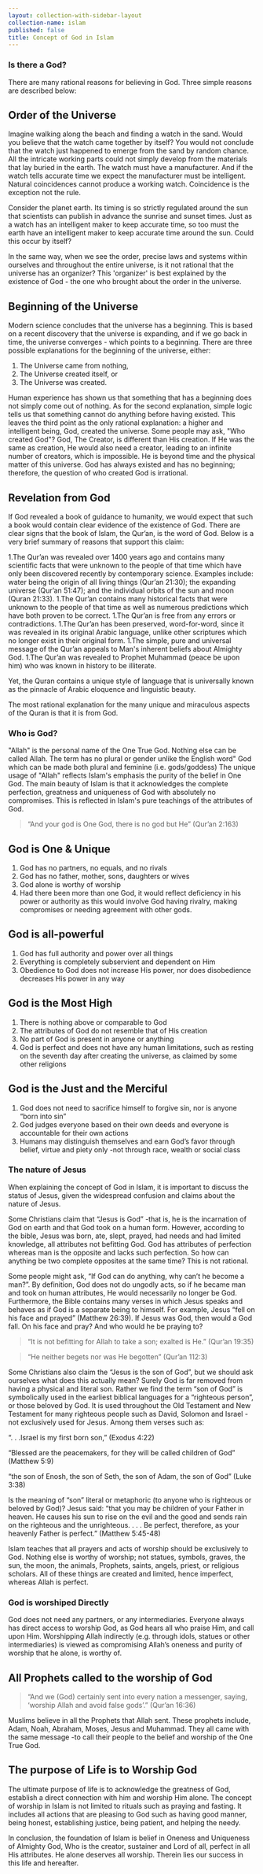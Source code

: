 ```yaml
---
layout: collection-with-sidebar-layout
collection-name: islam
published: false
title: Concept of God in Islam
---
```

### Is there a God?

There are many rational reasons for believing in God. Three simple reasons are described below:

## Order of the Universe

Imagine walking along the beach and finding a watch in the sand. Would you believe that the watch came together by itself? You would not conclude that the watch just happened to emerge from the sand by random chance. All the intricate working parts could not simply develop from the materials that lay buried in the earth. The watch must have a manufacturer. And if the watch tells accurate time we expect the manufacturer must be intelligent. Natural coincidences cannot produce a working watch. Coincidence is the exception not the rule.  

Consider the planet earth. Its timing is so strictly regulated around the sun that scientists can publish in advance the sunrise and sunset times. Just as a watch has an intelligent maker to keep accurate time, so too must the earth have an intelligent maker to keep accurate time around the sun. Could this occur by itself?  

In the same way, when we see the order, precise laws and systems within ourselves and throughout the entire universe, is it not rational that the universe has an organizer? This 'organizer' is best explained by the existence of God - the one who brought about the order in the universe.  

## Beginning of the Universe

Modern science concludes that the universe has a beginning. This is based on a recent discovery that the universe is expanding, and if we go back in time, the universe converges - which points to a beginning. There are three possible explanations for the beginning of the universe, either:  

1. The Universe came from nothing,
1. The Universe created itself, or
1. The Universe was created.

Human experience has shown us that something that has a beginning does not simply come out of nothing. As for the second explanation, simple logic tells us that something cannot do anything before having existed. 
This leaves the third point as the only rational explanation: a higher and intelligent being, God, created the universe. Some people may ask, "Who created God"? God, The Creator, is different than His creation. If He was the same as creation, He would also need a creator, leading to an infinite number of creators, which is impossible. He is beyond time and the physical matter of this universe. God has always existed and has no beginning; therefore, the question of who created God is irrational.  

## Revelation from God
 
If God revealed a book of guidance to humanity, we would expect that such a book would contain clear evidence of the existence of God. There are clear signs that the book of Islam, the Qur’an, is the word of God. Below is a very brief summary of reasons that support this claim:  

1.The Qur’an was revealed over 1400 years ago and contains many scientific facts that were unknown to the people of that time which have only been discovered recently by contemporary science. Examples include: water being the origin of all living things (Qur’an 21:30); the expanding universe (Qur’an 51:47); and the individual orbits of the sun and moon (Quran 21:33).
1.The Qur’an contains many historical facts that were unknown to the people of that time as well as numerous predictions which have both proven to be correct.
1.The Qur’an is free from any errors or contradictions.
1.The Qur’an has been preserved, word-for-word, since it was revealed in its original Arabic language, unlike other scriptures which no longer exist in their original form.
1.The simple, pure and universal message of the Qur’an appeals to Man's inherent beliefs about Almighty God.
1.The Qur’an was revealed to Prophet Muhammad (peace be upon him) who was known in history to be illiterate.

Yet, the Quran contains a unique style of language that is universally known as the pinnacle of Arabic eloquence and linguistic beauty.  

The most rational explanation for the many unique and miraculous aspects of the Quran is that it is from God.

### Who is God?

"Allah" is the personal name of the One True God. Nothing else can be called Allah. The term has no plural or gender unlike the English word" God which can be made both plural and feminine (i.e. gods/goddess) The unique usage of "Allah" reflects Islam's emphasis the purity of the belief in One God. The main beauty of Islam is that it acknowledges the complete perfection, greatness and uniqueness of God with absolutely no compromises. This is reflected in Islam's pure teachings of the attributes of God.  

>“And your god is One God, there is no god but He” (Qur’an 2:163)  

## God is One & Unique 
1. God has no partners, no equals, and no rivals
1. God has no father, mother, sons, daughters or wives
1. God alone is worthy of worship
1. Had there been more than one God, it would reflect deficiency in his power or authority as this would involve God having rivalry, making compromises or needing agreement with other gods.

## God is all-powerful
1. God has full authority and power over all things
1. Everything is completely subservient and dependent on Him
1. Obedience to God does not increase His power, nor does disobedience decreases His power in any way

## God is the Most High
1. There is nothing above or comparable to God
1. The attributes of God do not resemble that of His creation
1. No part of God is present in anyone or anything
1. God is perfect and does not have any human limitations, such as resting on the seventh day after creating the universe, as claimed by some other religions

## God is the Just and the Merciful
1. God does not need to sacrifice himself to forgive sin, nor is anyone “born into sin”
1. God judges everyone based on their own deeds and everyone is accountable for their own actions
1. Humans may distinguish themselves and earn God’s favor through belief, virtue and piety only -not through race, wealth or social class

### The nature of Jesus
When explaining the concept of God in Islam, it is important to discuss the status of Jesus, given the widespread confusion and claims about the nature of Jesus.  

Some Christians claim that “Jesus is God” -that is, he is the incarnation of God on earth and that God took on a human form. However, according to the bible, Jesus was born, ate, slept, prayed, had needs and had limited knowledge, all attributes not befitting God. God has attributes of perfection whereas man is the opposite and lacks such perfection. So how can anything be two complete opposites at the same time? This is not rational.  

Some people might ask, “If God can do anything, why can’t he become a man?”. By definition, God does not do ungodly acts, so if he became man and took on human attributes, He would necessarily no longer be God. Furthermore, the Bible contains many verses in which Jesus speaks and behaves as if God is a separate being to himself. For example, Jesus “fell on his face and prayed” (Matthew 26:39). If Jesus was God, then would a God fall. On his face and pray?  And who would he be praying to?  

>“It is not befitting for Allah to take a son; exalted is He.” (Qur’an 19:35)

>“He neither begets nor was He begotten” (Qur’an 112:3)

Some Christians also claim the “Jesus is the son of God”, but we should ask ourselves what does this actually mean?  Surely God is far removed from having a physical and literal son. Rather we find the term “son of God” is symbolically used in the earliest biblical languages for a “righteous person”, or those beloved by God. It is used throughout the Old Testament and New Testament for many righteous people such as David, Solomon and Israel -not exclusively used for Jesus. Among them verses such as:

“. . .Israel is my first born son,” (Exodus 4:22)  

“Blessed are the peacemakers, for they will be called children of God” (Matthew 5:9)  

“the son of Enosh, the son of Seth, the son of Adam, the son of God” (Luke 3:38)  

Is the meaning of “son” literal or metaphoric (to anyone who is righteous or beloved by God)? Jesus said: “that you may be children of your Father in heaven. He causes his sun to rise on the evil and the good and sends rain on the righteous and the unrighteous. . . .  Be perfect, therefore, as your heavenly Father is perfect.” (Matthew 5:45-48)  

Islam teaches that all prayers and acts of worship should be exclusively to God. Nothing else is worthy of worship; not statues, symbols, graves, the sun, the moon, the animals, Prophets, saints, angels, priest, or religious scholars. All of these things are created and limited, hence imperfect, whereas Allah is perfect.  
### **God** is worshiped Directly
God does not need any partners, or any intermediaries. Everyone always has direct access to worship God, as God hears all who praise Him, and call upon Him. Worshipping Allah indirectly (e.g. through idols, statues or other intermediaries) is viewed as compromising Allah’s oneness and purity of worship that he alone, is worthy of.  

## All Prophets called to the worship of God
>“And we (God) certainly sent into every nation a messenger, saying, ‘worship Allah and avoid false gods’.” (Qur’an 16:36)  

Muslims believe in all the Prophets that Allah sent. These prophets include, Adam, Noah, Abraham, Moses, Jesus and Muhammad. They all came with the same message -to call their people to the belief and worship of the One True God.  

## The purpose of Life is to Worship God
The ultimate purpose of life is to acknowledge the greatness of God, establish a direct connection with him and worship Him alone. The concept of worship in Islam is not limited to rituals such as praying and fasting. It includes all actions that are pleasing to God such as having good manner, being honest, establishing justice, being patient, and helping the needy.  

In conclusion, the foundation of Islam is belief in Oneness and Uniqueness of Almighty God, Who is the creator, sustainer and Lord of all, perfect in all His attributes. He alone deserves all worship. Therein lies our success in this life and hereafter.



